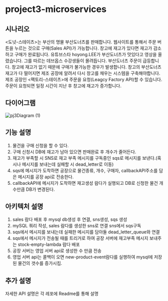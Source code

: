 # project3-microservices
## 시나리오
<도넛-스테이츠>는 부산의 명물 부산도너츠를 판매합니다.
웹사이트를 통해서 주문 버튼을 누르는 것으로 구매(Sales API)가 가능합니다.
창고에 재고가 있다면 재고가 감소하고 구매가 완료됩니다.
유튜브스타 hoyong.LEE가 부산도너츠가 맛있다고 영상을 올렸습니다.
그를 따르는 데브옵스 수강생들이 몰려듭니다. 부산도너츠 주문이 급등합니다.
창고에 재고가 없기 때문에 구매가 불가능한 경우가 발생합니다.
창고의 부산도너츠 재고가 다 떨어지면 제조 공장에 알려서 다시 창고를 채우는 시스템을 구축해야합니다.
제조 공장인 <팩토리-스테이츠>에 주문을 요청(Leagcy Factory API)할 수 있습니다.
주문이 요청되면 일정 시간이 지난 후 창고에 재고가 증가합니다.

## 다이어그램
![pj3Diagram (1)](https://user-images.githubusercontent.com/50437623/173355391-cf5c3261-0f26-4311-a388-b46b0550a51c.png)


## 기능 설명
1. 물건을 구매 신청을 할 수 있다.
2. 구매 신청시 DB에 재고가 남아 있으면 판매완료 후 개수가 줄어든다.
3. 재고가 부족할 시 SNS로 재고 부족 메시지를 구독중인 sqs로 메시지를 보낸다.(혹시나 메시지를 보내는데 실패할 시 dead_letter로 이동)
4. sqs에 메시지가 도착하면 공장으로 물건종류, 개수, 구매자, callbackAPI주소를 담은 메시지를 공장 api로 전송한다.
5. callbackAPI에 메시지가 도착하면 재고생성 람다가 실행되고 DB로 신청한 물건 개수만큼 DB가 변경된다.

## 아키텍처 설명
1. sales 람다 배포 후 mysql db생성 후 연결, sns생성, sqs 생성
2. mySQL 쿼리 작성, sales 람다를 생성한 sns로 연결 sns에서 sqs구독
3. sqs에서 메시지를 보내는데 실패한 메시지를 담아둘 dead_letter_queue와 연결
4. sqs에서 메시지가 전송될 때를 트리거로 하여 공장 서버에 재고부족 메시지 보내주는 stock-empty-lambda 람다 배포
5. 공장 서버는 영업 서버 api로 생성한 수 만큼 전송
6. 영업 서버 api는 콜백이 오면 new-product-event람다를 실행하여 mysql에 저장된 물건의 갯수를 증가시킴.


## 추가 설명
자세한 API 설명은 각 레포에 Readme를 통해 설명
